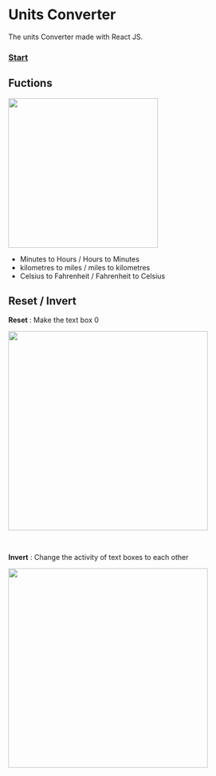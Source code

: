 # Units Converter
The units Converter made with React JS.

### **[Start](https://hwahyeon.github.io/reactjs/UnitsConverter/index.html)**

## Fuctions
<p align="left"><img src="https://img1.daumcdn.net/thumb/R1280x0/?scode=mtistory2&fname=https%3A%2F%2Fblog.kakaocdn.net%2Fdn%2FbiRgtR%2FbtrFmYhO4ER%2FAcJRxKZqRnkpIIxDhWX6c1%2Fimg.png" width="300"></p>

* Minutes to Hours / Hours to Minutes
* kilometres to miles / miles to kilometres
* Celsius to Fahrenheit / Fahrenheit to Celsius

## Reset / Invert
**Reset** : Make the text box 0
<p align="left"><img src="https://blog.kakaocdn.net/dn/c8RUZi/btrFkWxxxNY/kFKu0KV3PwpV2qJIyM1fDk/img.gif" width="400"></p>  
</br>

**Invert** : Change the activity of text boxes to each other
<p align="left"><img src="https://blog.kakaocdn.net/dn/ceykMT/btrFmWRP4ah/8JkqABYMn6h0mK0HhF9Fz0/img.gif" width="400"></p>  
